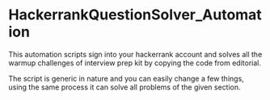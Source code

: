 # HackerrankQuestionSolver_Automation

This automation scripts sign into your hackerrank account and solves all the warmup challenges of interview prep kit by copying the code from editorial.

The script is generic in nature and you can easily change a few things, using the same process it can solve all problems of the given section.
